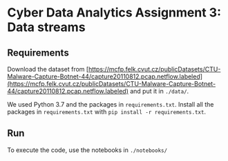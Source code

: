 # Cyber Data Analytics Assignment 3: Data streams

## Requirements
Download the dataset from [https://mcfp.felk.cvut.cz/publicDatasets/CTU-Malware-Capture-Botnet-44/capture20110812.pcap.netflow.labeled](https://mcfp.felk.cvut.cz/publicDatasets/CTU-Malware-Capture-Botnet-44/capture20110812.pcap.netflow.labeled) and put it in `./data/`.

We used Python 3.7 and the packages in `requirements.txt`.
Install all the packages in `requirements.txt` with `pip install -r requirements.txt`.

## Run
To execute the code, use the notebooks in `./notebooks/`
